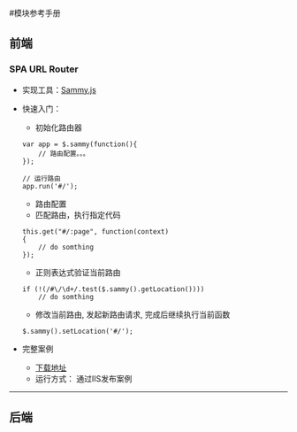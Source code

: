 #模块参考手册
## 前端

### SPA URL Router
- 实现工具：[Sammy.js](http://www.sammyjs.org/)
- 快速入门：
	- 初始化路由器
	```
	var app = $.sammy(function(){
		// 路由配置。。。
	});

	// 运行路由
	app.run('#/');
	```

	- 路由配置
	- 匹配路由，执行指定代码
	```
	this.get("#/:page", function(context)
	{
		// do somthing
	});
	```

	- 正则表达式验证当前路由
	```
	if (!(/#\/\d+/.test($.sammy().getLocation())))
		// do somthing
	```

	- 修改当前路由, 发起新路由请求, 完成后继续执行当前函数
	```
	$.sammy().setLocation('#/');
	```

- 完整案例
	- [下载地址](https://github.com/rainbow494/code-reference/tree/master/url-route/sammy)
	- 运行方式： 通过IIS发布案例


----
## 后端


